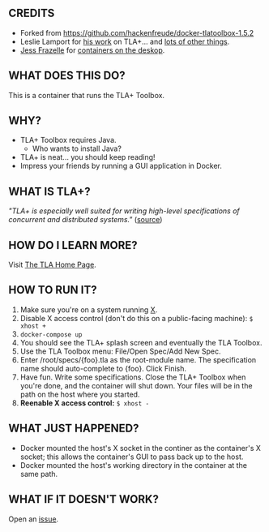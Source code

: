 ## CREDITS
* Forked from https://github.com/hackenfreude/docker-tlatoolbox-1.5.2
* Leslie Lamport for [his work](http://research.microsoft.com/en-us/um/people/lamport/tla/papers.html) on TLA+... and [lots of other things](https://en.wikipedia.org/wiki/Leslie_Lamport). 
* [Jess Frazelle](https://github.com/jfrazelle) for [containers on the deskop](https://blog.jessfraz.com/post/docker-containers-on-the-desktop/).

## WHAT DOES THIS DO?
This is a container that runs the TLA+ Toolbox.

## WHY?
* TLA+ Toolbox requires Java.
	* Who wants to install Java?
* TLA+ is neat... you should keep reading!
* Impress your friends by running a GUI application in Docker.

## WHAT IS TLA+?
_"TLA+ is especially well suited for writing high-level specifications of concurrent and distributed systems."_ ([source](http://research.microsoft.com/en-us/um/people/lamport/tla/tla-intro.html))

## HOW DO I LEARN MORE?
Visit [The TLA Home Page](http://research.microsoft.com/en-us/um/people/lamport/tla/tla.html).

## HOW TO RUN IT?
1. Make sure you're on a system running [X](https://en.wikipedia.org/wiki/X_Window_System).
2. Disable X access control (don't do this on a public-facing machine): `$ xhost +`
3. `docker-compose up`
6. You should see the TLA+ splash screen and eventually the TLA Toolbox.
7. Use the TLA Toolbox menu: File/Open Spec/Add New Spec.
8. Enter /root/specs/{foo}.tla as the root-module name. The specification name should auto-complete to {foo}. Click Finish.
9. Have fun. Write some specifications. Close the TLA+ Toolbox when you're done, and the container will shut down. Your files will be in the path on the host where you started.
10. __Reenable X access control:__ `$ xhost -`

## WHAT JUST HAPPENED?
* Docker mounted the host's X socket in the continer as the container's X socket; this allows the container's GUI to pass back up to the host.
* Docker mounted the host's working directory in the container at the same path.

## WHAT IF IT DOESN'T WORK?
Open an [issue](https://github.com/keikun555/docker-tlatoolbox/issues).
